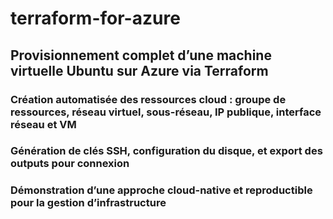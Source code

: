 # terraform-for-azure
## Provisionnement complet d’une machine virtuelle Ubuntu sur Azure via Terraform
### Création automatisée des ressources cloud : groupe de ressources, réseau virtuel, sous-réseau, IP publique, interface réseau et VM
### Génération de clés SSH, configuration du disque, et export des outputs pour connexion
### Démonstration d’une approche cloud-native et reproductible pour la gestion d’infrastructure
